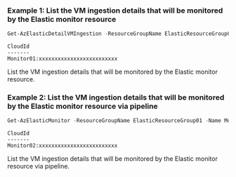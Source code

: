 ### Example 1: List the VM ingestion details that will be monitored by the Elastic monitor resource
```powershell
Get-AzElasticDetailVMIngestion -ResourceGroupName ElasticResourceGroup01 -MonitorName Monitor01
```

```output
CloudId
-------
Monitor01:xxxxxxxxxxxxxxxxxxxxxxxxx
```

List the VM ingestion details that will be monitored by the Elastic monitor resource.

### Example 2: List the VM ingestion details that will be monitored by the Elastic monitor resource via pipeline
```powershell
Get-AzElasticMonitor -ResourceGroupName ElasticResourceGroup01 -Name Monitor02 | Get-AzElasticDetailVMIngestion
```

```output
CloudId
-------
Monitor02:xxxxxxxxxxxxxxxxxxxxxxxxx
```

List the VM ingestion details that will be monitored by the Elastic monitor resource via pipeline.
